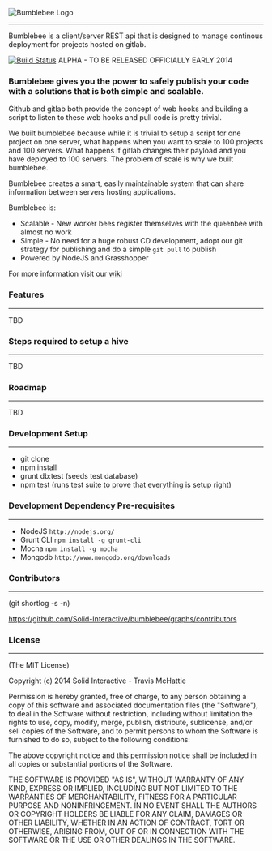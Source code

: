 ![Bumblebee Logo](https://s3.amazonaws.com/SolidInteractive/images/bumblebee/bumblebee-hdr.png)

---------------------------------------------------------------

Bumblebee is a client/server REST api that is designed to manage continous deployment for projects hosted on gitlab.

[![Build Status](https://travis-ci.org/Solid-Interactive/bumblebee.png?branch=master)](https://travis-ci.org/Solid-Interactive/bumblebee) ALPHA - TO BE RELEASED OFFICIALLY EARLY 2014

### Bumblebee gives you the power to safely publish your code with a solutions that is both simple and scalable.

Github and gitlab both provide the concept of web hooks and building a script to listen to these web hooks and pull code is pretty trivial.

We built bumblebee because while it is trivial to setup a script for one project on one server, what happens when you want to scale to 100 projects and 100 servers. What happens if gitlab changes their payload and you have deployed to 100 servers. The problem of scale is why we built bumblebee.

Bumblebee creates a smart, easily maintainable system that can share information between servers hosting applications.

Bumblebee is: 

* Scalable - New worker bees register themselves with the queenbee with almost no work
* Simple - No need for a huge robust CD development, adopt our git strategy for publishing and do a simple `git pull` to publish
* Powered by NodeJS and Grasshopper

For more information visit our [wiki](https://github.com/Solid-Interactive/bumblebee/wiki)

### Features

------------------------------------------------------------------

TBD


### Steps required to setup a hive

------------------------------------------------------------------

TBD


### Roadmap

------------------------------------------------------------------

TBD


### Development Setup

------------------------------------------------------------------

* git clone <repo>
* npm install
* grunt db:test (seeds test database)
* npm test (runs test suite to prove that everything is setup right)


### Development Dependency Pre-requisites

------------------------------------------------------------------

* NodeJS `http://nodejs.org/`
* Grunt CLI `npm install -g grunt-cli`
* Mocha `npm install -g mocha`
* Mongodb `http://www.mongodb.org/downloads`


### Contributors

------------------------------------------------------------------

(git shortlog -s -n)

https://github.com/Solid-Interactive/bumblebee/graphs/contributors


### License

------------------------------------------------------------------

(The MIT License)

Copyright (c) 2014 Solid Interactive - Travis McHattie

Permission is hereby granted, free of charge, to any person obtaining a copy of this software and associated documentation files (the "Software"), to deal in the Software without restriction, including without limitation the rights to use, copy, modify, merge, publish, distribute, sublicense, and/or sell copies of the Software, and to permit persons to whom the Software is furnished to do so, subject to the following conditions:

The above copyright notice and this permission notice shall be included in all copies or substantial portions of the Software.

THE SOFTWARE IS PROVIDED "AS IS", WITHOUT WARRANTY OF ANY KIND, EXPRESS OR IMPLIED, INCLUDING BUT NOT LIMITED TO THE WARRANTIES OF MERCHANTABILITY, FITNESS FOR A PARTICULAR PURPOSE AND NONINFRINGEMENT. IN NO EVENT SHALL THE AUTHORS OR COPYRIGHT HOLDERS BE LIABLE FOR ANY CLAIM, DAMAGES OR OTHER LIABILITY, WHETHER IN AN ACTION OF CONTRACT, TORT OR OTHERWISE, ARISING FROM, OUT OF OR IN CONNECTION WITH THE SOFTWARE OR THE USE OR OTHER DEALINGS IN THE SOFTWARE.
